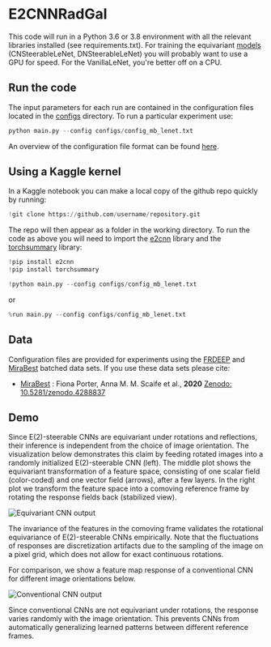 # E2CNNRadGal

This code will run in a Python 3.6 or 3.8 environment with all the relevant libraries installed (see requirements.txt). For training the equivariant [models](./models.py) (CNSteerableLeNet, DNSteerableLeNet) you will probably want to use a GPU for speed. For the VanillaLeNet, you're better off on a CPU.

## Run the code

The input parameters for each run are contained in the configuration files located in the [configs](./configs) directory. To run a particular experiment use:

```python
python main.py --config configs/config_mb_lenet.txt
```
An overview of the configuration file format can be found [here](./configs/README.md).


## Using a Kaggle kernel

In a Kaggle notebook you can make a local copy of the github repo quickly by running:

```python
!git clone https://github.com/username/repository.git
```

The repo will then appear as a folder in the working directory. To run the code as above you will need to import the [e2cnn]() library and the [torchsummary]() library:

```python
!pip install e2cnn
!pip install torchsummary
```

```python
!python main.py --config configs/config_mb_lenet.txt
```

or

```python
%run main.py --config configs/config_mb_lenet.txt
```


## Data

Configuration files are provided for experiments using the [FRDEEP]() and [MiraBest]() batched data sets. If you use these data sets please cite:

* [MiraBest](https://zenodo.org/record/4288837#.X_XjDC-l3Aw) : Fiona Porter, Anna M. M. Scaife et al., **2020** [Zenodo: 10.5281/zenodo.4288837](https://zenodo.org/record/4288837#.X_XjDC-l3Aw)


## Demo 

Since E(2)-steerable CNNs are equivariant under rotations and reflections, their inference is independent from the choice of image orientation.
The visualization below demonstrates this claim by feeding rotated images into a randomly initialized E(2)-steerable CNN (left).
The middle plot shows the equivariant transformation of a feature space, consisting of one scalar field (color-coded) and one vector field (arrows), after a few layers.
In the right plot we transform the feature space into a comoving reference frame by rotating the response fields back (stabilized view).

![Equivariant CNN output](https://github.com/QUVA-Lab/e2cnn/raw/master/visualizations/vectorfield.gif)

The invariance of the features in the comoving frame validates the rotational equivariance of E(2)-steerable CNNs empirically.
Note that the fluctuations of responses are discretization artifacts due to the sampling of the image on a pixel grid, which does not allow for exact continuous rotations.
<!-- Note that the fluctuations of responses are due to discretization artifacts coming from the  -->

For comparison, we show a feature map response of a conventional CNN for different image orientations below.

![Conventional CNN output](https://github.com/QUVA-Lab/e2cnn/raw/master/visualizations/conventional_cnn.gif)

Since conventional CNNs are not equivariant under rotations, the response varies randomly with the image orientation.
This prevents CNNs from automatically generalizing learned patterns between different reference frames.
